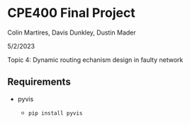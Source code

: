 # CPE400 Final Project

Colin Martires, Davis Dunkley, Dustin Mader

5/2/2023

Topic 4: Dynamic routing echanism design in faulty network

## Requirements

* pyvis

    * `pip install pyvis`